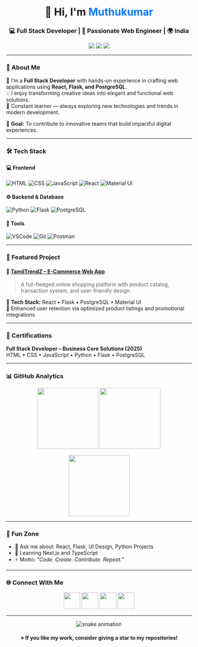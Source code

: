 <!-- Modern & Trendy GitHub Profile README for Muthukumar -->

<h1 align="center">👋 Hi, I'm <span style="color:#0078ff;">Muthukumar</span></h1>
<h3 align="center">💻 Full Stack Developer | 🚀 Passionate Web Engineer | 🌍 India</h3>

<p align="center">
  <a href="mailto:Muthu4098702@gmail.com"><img src="https://img.shields.io/badge/Email-Muthu4098702%40gmail.com-red?style=for-the-badge&logo=gmail"></a>
  <a href="https://www.linkedin.com/in/muthu-kumar-5ab204269/"><img src="https://img.shields.io/badge/LinkedIn-Muthukumar-blue?style=for-the-badge&logo=linkedin"></a>
  <a href="https://dosales.netlify.app/"><img src="https://img.shields.io/badge/Portfolio-Dosales.netlify.app-orange?style=for-the-badge&logo=react"></a>
</p>

---

### 🌟 About Me

🚀 I’m a **Full Stack Developer** with hands-on experience in crafting web applications using **React, Flask, and PostgreSQL**.  
💡 I enjoy transforming creative ideas into elegant and functional web solutions.  
📘 Constant learner — always exploring new technologies and trends in modern development.  

🎯 **Goal:** To contribute to innovative teams that build impactful digital experiences.  

---

### 🛠️ Tech Stack

#### 💻 Frontend
![HTML](https://img.shields.io/badge/HTML5-E34F26?logo=html5&logoColor=white)
![CSS](https://img.shields.io/badge/CSS3-1572B6?logo=css3&logoColor=white)
![JavaScript](https://img.shields.io/badge/JavaScript-F7E017?logo=javascript&logoColor=black)
![React](https://img.shields.io/badge/React-61DAFB?logo=react&logoColor=black)
![Material UI](https://img.shields.io/badge/Material--UI-0081CB?logo=mui&logoColor=white)

#### ⚙️ Backend & Database
![Python](https://img.shields.io/badge/Python-3776AB?logo=python&logoColor=white)
![Flask](https://img.shields.io/badge/Flask-000000?logo=flask&logoColor=white)
![PostgreSQL](https://img.shields.io/badge/PostgreSQL-316192?logo=postgresql&logoColor=white)

#### 🧰 Tools
![VSCode](https://img.shields.io/badge/VSCode-0078D7?logo=visual-studio-code&logoColor=white)
![Git](https://img.shields.io/badge/Git-F05032?logo=git&logoColor=white)
![Postman](https://img.shields.io/badge/Postman-FF6C37?logo=postman&logoColor=white)

---

### 🚀 Featured Project

#### 🛒 [TamilTrendZ – E-Commerce Web App](https://dosales.netlify.app/)
> A full-fledged online shopping platform with product catalog, transaction system, and user-friendly design.

🧩 **Tech Stack:** React • Flask • PostgreSQL • Material UI  
🌟 Enhanced user retention via optimized product listings and promotional integrations  

---

### 📜 Certifications
**Full Stack Developer – Business Core Solutions (2025)**  
HTML • CSS • JavaScript • Python • Flask • PostgreSQL  

---

### 📊 GitHub Analytics

<p align="center">
  <img src="https://github-readme-stats.vercel.app/api?username=muthu4098&show_icons=true&theme=tokyonight" height="165"/>
  <img src="https://github-readme-stats.vercel.app/api/top-langs/?username=muthu4098&layout=compact&theme=tokyonight" height="165"/>
</p>

<p align="center">
  <img src="https://github-readme-streak-stats.herokuapp.com/?user=muthu4098&theme=tokyonight" height="165"/>
</p>

---

### 🧠 Fun Zone

- 💬 Ask me about: React, Flask, UI Design, Python Projects  
- 🌱 Learning Next.js and TypeScript  
- ⚡ Motto: *"Code. Create. Contribute. Repeat."*  

---

### 🌐 Connect With Me

<p align="center">
  <a href="mailto:Muthu4098702@gmail.com"><img src="https://skillicons.dev/icons?i=gmail" width="45"></a>
  <a href="https://www.linkedin.com/in/muthu-kumar-5ab204269/"><img src="https://skillicons.dev/icons?i=linkedin" width="45"></a>
  <a href="https://github.com/muthu4098"><img src="https://skillicons.dev/icons?i=github" width="45"></a>
  <a href="https://dosales.netlify.app/"><img src="https://skillicons.dev/icons?i=react" width="45"></a>
</p>

---

<p align="center">
  <img src="https://github.com/matyo91/matyo91/raw/output/github-contribution-grid-snake.svg" alt="snake animation" />
</p>

<h4 align="center">⭐ If you like my work, consider giving a star to my repositories!</h4>
